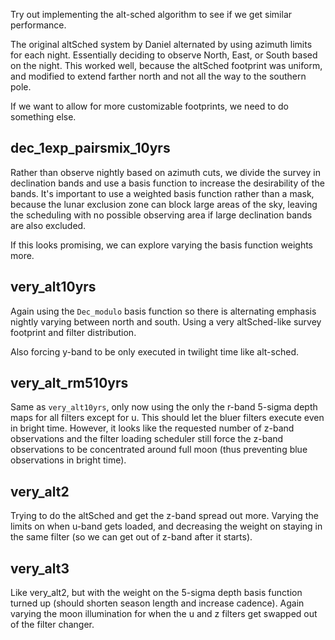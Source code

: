 
Try out implementing the alt-sched algorithm to see if we get similar performance.

The original altSched system by Daniel alternated by using azimuth limits for each night. Essentially deciding to observe North, East, or South based on the night. This worked well, because the altSched footprint was uniform, and modified to extend farther north and not all the way to the southern pole.

If we want to allow for more customizable footprints, we need to do something else. 

## dec_1exp_pairsmix_10yrs

Rather than observe nightly based on azimuth cuts, we divide the survey in declination bands and use a basis function to increase the desirability of the bands. It's important to use a weighted basis function rather than a mask, because the lunar exclusion zone can block large areas of the sky, leaving the scheduling with no possible observing area if large declination bands are also excluded.

If this looks promising, we can explore varying the basis function weights more.

## very_alt10yrs 

Again using the `Dec_modulo` basis function so there is alternating emphasis nightly varying between north and south. Using a very altSched-like survey footprint and filter distribution.

Also forcing y-band to be only executed in twilight time like alt-sched.

## very_alt_rm510yrs 

Same as `very_alt10yrs`, only now using the only the r-band 5-sigma depth maps for all filters except for u. This should let the bluer filters execute even in bright time. However, it looks like the requested number of z-band observations and the filter loading scheduler still force the z-band observations to be concentrated around full moon (thus preventing blue observations in bright time).

## very_alt2

Trying to do the altSched and get the z-band spread out more. Varying the limits on when u-band gets loaded, and decreasing the weight on staying in the same filter (so we can get out of z-band after it starts).

## very_alt3

Like very_alt2, but with the weight on the 5-sigma depth basis function turned up (should shorten season length and increase cadence). Again varying the moon illumination for when the u and z filters get swapped out of the filter changer.

